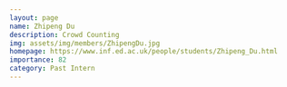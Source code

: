 ```yaml
---
layout: page
name: Zhipeng Du
description: Crowd Counting
img: assets/img/members/ZhipengDu.jpg
homepage: https://www.inf.ed.ac.uk/people/students/Zhipeng_Du.html
importance: 82
category: Past Intern
---
```

